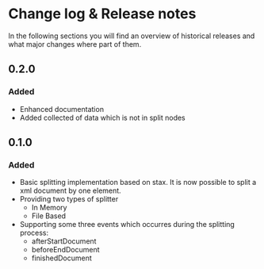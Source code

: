 # Change log & Release notes

In the following sections you will find an overview of historical releases and
what major changes where part of them.

## 0.2.0

### Added

* Enhanced documentation
* Added collected of data which is not in split nodes

## 0.1.0

### Added

* Basic splitting implementation based on stax. It is now possible to
split a xml document by one element.
* Providing two types of splitter
    * In Memory
    * File Based
* Supporting some three events which occurres during the splitting 
process:
    * afterStartDocument
    * beforeEndDocument
    * finishedDocument